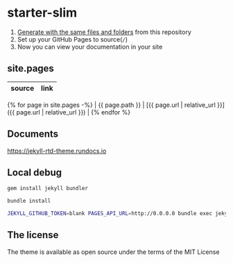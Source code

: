 # starter-slim

1. [Generate with the same files and folders](https://github.com/rundocs/starter-slim/generate) from this repository
2. Set up your GitHub Pages to source(`/`)
3. Now you can view your documentation in your site

## site.pages

<!-- prettier-ignore-start -->

| source          | link                                                           |
| --------------- | -------------------------------------------------------------- |
{% for page in site.pages -%}
| {{ page.path }} | [{{ page.url | relative_url }}]({{ page.url | relative_url }}) |
{% endfor %}

<!-- prettier-ignore-end -->



## Documents

https://jekyll-rtd-theme.rundocs.io

## Local debug

```sh
gem install jekyll bundler

bundle install

JEKYLL_GITHUB_TOKEN=blank PAGES_API_URL=http://0.0.0.0 bundle exec jekyll server --livereload
```

## The license

The theme is available as open source under the terms of the MIT License
